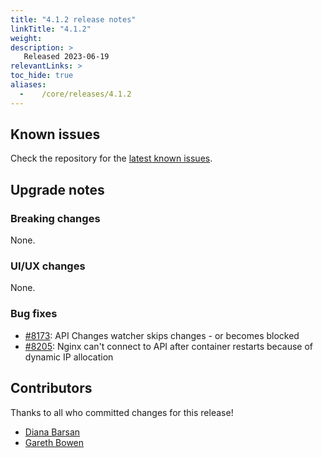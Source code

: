 ```yaml
---
title: "4.1.2 release notes"
linkTitle: "4.1.2"
weight:
description: >
   Released 2023-06-19
relevantLinks: >
toc_hide: true
aliases:
  -    /core/releases/4.1.2
---
```


## Known issues

Check the repository for the [latest known issues](https://github.com/medic/cht-core/issues?q=is%3Aissue+label%3A%22Affects%3A+4.1.2%22).

## Upgrade notes

### Breaking changes

None.

### UI/UX changes

None.

### Bug fixes

- [#8173](https://github.com/medic/cht-core/issues/8173): API Changes watcher skips changes - or becomes blocked
- [#8205](https://github.com/medic/cht-core/issues/8205): Nginx can't connect to API after container restarts because of dynamic IP allocation


## Contributors

Thanks to all who committed changes for this release!

- [Diana Barsan](https://github.com/dianabarsan)
- [Gareth Bowen](https://github.com/garethbowen)

